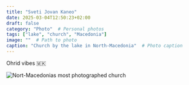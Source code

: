 ```yaml
---
title: "Sveti Jovan Kaneo"
date: 2025-03-04T12:50:23+02:00
draft: false
category: "Photo"  # Personal photos
tags: ["lake", "church", "Macedonia"]
image: ""  # Path to photo
caption: "Church by the lake in North-Macedonia"  # Photo caption
---
```

Ohrid vibes 🇲🇰

![Nort-Macedonias most photographed church](/img/photo/ohrid.jpg)